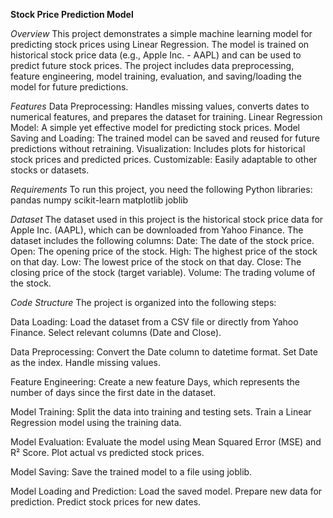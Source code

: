 **Stock Price Prediction Model**

*Overview*
This project demonstrates a simple machine learning model for predicting stock prices using Linear Regression. 
The model is trained on historical stock price data (e.g., Apple Inc. - AAPL) and can be used to predict future stock prices. 
The project includes data preprocessing, feature engineering, model training, evaluation, and saving/loading the model for future predictions.

*Features*
Data Preprocessing: Handles missing values, converts dates to numerical features, and prepares the dataset for training.
Linear Regression Model: A simple yet effective model for predicting stock prices.
Model Saving and Loading: The trained model can be saved and reused for future predictions without retraining.
Visualization: Includes plots for historical stock prices and predicted prices.
Customizable: Easily adaptable to other stocks or datasets.

*Requirements*
To run this project, you need the following Python libraries:
pandas
numpy
scikit-learn
matplotlib
joblib

*Dataset*
The dataset used in this project is the historical stock price data for Apple Inc. (AAPL), which can be downloaded from Yahoo Finance. The dataset includes the following columns:
Date: The date of the stock price.
Open: The opening price of the stock.
High: The highest price of the stock on that day.
Low: The lowest price of the stock on that day.
Close: The closing price of the stock (target variable).
Volume: The trading volume of the stock.

*Code Structure*
The project is organized into the following steps:

Data Loading:
Load the dataset from a CSV file or directly from Yahoo Finance.
Select relevant columns (Date and Close).

Data Preprocessing:
Convert the Date column to datetime format.
Set Date as the index.
Handle missing values.

Feature Engineering:
Create a new feature Days, which represents the number of days since the first date in the dataset.

Model Training:
Split the data into training and testing sets.
Train a Linear Regression model using the training data.

Model Evaluation:
Evaluate the model using Mean Squared Error (MSE) and R² Score.
Plot actual vs predicted stock prices.

Model Saving:
Save the trained model to a file using joblib.

Model Loading and Prediction:
Load the saved model.
Prepare new data for prediction.
Predict stock prices for new dates.


